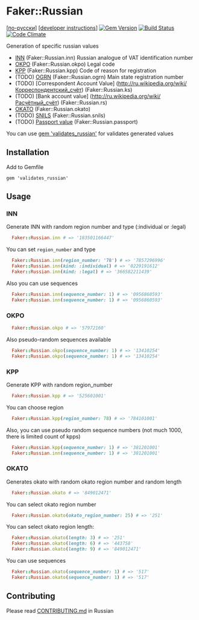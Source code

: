 # Faker::Russian

[[по-русски](../README.md)]
[[developer instructions](../CONTRIBUTING.md)]
[![Gem Version](https://badge.fury.io/rb/faker-russian.svg)](http://badge.fury.io/rb/faker-russian)
[![Build Status](https://travis-ci.org/asiniy/faker-russian.svg?branch=master)](https://travis-ci.org/asiniy/faker-russian)
[![Code Climate](https://codeclimate.com/github/asiniy/faker-russian.png)](https://codeclimate.com/github/asiniy/faker-russian)

Generation of specific russian values

* [INN](http://ru.wikipedia.org/wiki/Идентификационный_номер_налогоплательщика) (Faker::Russian.inn) Russian analogue of VAT identification number
* [OKPO](http://ru.wikipedia.org/wiki/Общероссийский_классификатор_предприятий_и_организаций) (Faker::Russian.okpo) Legal code
* [KPP](http://ru.wikipedia.org/wiki/Код_причины_постановки_на_учёт) (Faker::Russian.kpp) Code of reason for registration
* (TODO) [OGRN](http://ru.wikipedia.org/wiki/Основной_государственный_регистрационный_номер) (Faker::Russian.ogrn) Main state registration number
* (TODO) [Correspondent Account Value] (http://ru.wikipedia.org/wiki/Корреспондентский_счёт) (Faker::Russian.ks)
* (TODO) [Bank account value] (http://ru.wikipedia.org/wiki/Расчётный_счёт) (Faker::Russian.rs)
* [OKATO](http://ru.wikipedia.org/wiki/Общероссийский_классификатор_объектов_административно-территориального_деления) (Faker::Russian.okato)
* (TODO) [SNILS](http://ru.wikipedia.org/wiki/Страховой_номер_индивидуального_лицевого_счёта) (Faker::Russian.snils)
* (TODO) [Passport value](http://ru.wikipedia.org/wiki/Паспорт_гражданина_Российской_Федерации) (Faker::Russian.passport)

You can use [gem 'validates_russian'](https://github.com/asiniy/validates_russian) for validates generated values

## Installation

Add to Gemfile

    gem 'validates_russian'

## Usage

### INN

Generate INN with random region number and type (:individual or :legal)

``` ruby
  Faker::Russian.inn # => '183501166447'
```

You can set `region_number` and type

``` ruby
  Faker::Russian.inn(region_number: '78') # => '7857296996'
  Faker::Russian.inn(kind: :individual) # => '0229191612'
  Faker::Russian.inn(kind: :legal) # => '366582211439'
```

Also you can use sequences

``` ruby
  Faker::Russian.inn(sequence_number: 1) # => '0956860593'
  Faker::Russian.inn(sequence_number: 1) # => '0956860593'
```

### OKPO

``` ruby
  Faker::Russian.okpo # => '57972160'
```

Also pseudo-random sequences available

``` ruby
  Faker::Russian.okpo(sequence_number: 1) # => '13410254'
  Faker::Russian.okpo(sequence_number: 1) # => '13410254'
```

### KPP

Generate KPP with random region_number

``` ruby
  Faker::Russian.kpp # => '525601001'
```

You can choose region

``` ruby
  Faker::Russian.kpp(region_number: 78) # => '784101001'
```

Also, you can use pseudo random sequence numbers (not much 1000, there is limited count of kpps)

``` ruby
  Faker::Russian.kpp(sequence_number: 1) # => '381201001'
  Faker::Russian.inn(sequence_number: 1) # => '381201001'
```

### ОКАТО

Generates okato with random okato region number and random length

``` ruby
  Faker::Russian.okato # => '849012471'
```

You can select okato region number

``` ruby
  Faker::Russian.okato(okato_region_number: 25) # => '251'
```

You can select okato region length:

``` ruby
  Faker::Russian.okato(length: 3) # => '251'
  Faker::Russian.okato(length: 6) # => '443758'
  Faker::Russian.okato(length: 9) # => '849012471'
```

You can use sequences

``` ruby
  Faker::Russian.okato(sequence_number: 1) # => '517'
  Faker::Russian.okato(sequence_number: 1) # => '517'
```

## Contributing

Please read [CONTRIBUTING.md](../CONTRIBUTING.md) in Russian
